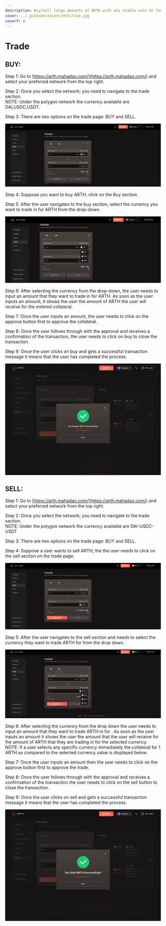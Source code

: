 ```yaml
---
description: Buy/sell large amounts of ARTH with any stable coin at the lowest slippage.
cover: ../.gitbook/assets/Untitled.jpg
coverY: 0
---
```


# Trade

## BUY:&#x20;

Step 1: Go to [https://arth.mahadao.com/](https://arth.mahadao.com/) and select your preferred network from the top right.

Step 2: Once you select the network; you need to navigate to the trade section. \
NOTE: Under the polygon network the currency available are DAI,USDC,USDT.

Step 3: There are two options on the trade page: BUY and SELL.

![The trade page has two sections: buy and sell.](<../.gitbook/assets/trade main .jpg>)



Step 4: Suppose you want to buy ARTH; click on the Buy section.&#x20;

Step 5: After the user navigates to the buy section, select the currency you want to trade in for ARTH from the drop-down.&#x20;

![The user needs to select the currency that they want to trade in from the drop-down.](<../.gitbook/assets/trade main 2 .jpg>)



Step 6: After selecting the currency from the drop-down, the user needs to input an amount that they want to trade in for ARTH. As soon as the user inputs an amount, it shows the user the amount of ARTH the user will receive for the entered collateral.

Step 7: Once the user inputs an amount, the user needs to click on the approve button first to approve the collateral.&#x20;

Step 8: Once the user follows through with the approval and receives a confirmation of the transaction, the user needs to click on buy to close the transaction.&#x20;

Step 9: Once the user clicks on buy and gets a successful transaction message it means that the user has completed the process.&#x20;

![Confirmation that the user has successfully completed the process of buying ARTH.](<../.gitbook/assets/3 (1).jpg>)

## SELL:

Step 1: Go to [https://arth.mahadao.com/](https://arth.mahadao.com/) and select your preferred network from the top right.

Step 2: Once you select the network; you need to navigate to the trade section. \
NOTE: Under the polygon network the currency available are DAI-USDC-USDT

Step 3: There are two options on the trade page: BUY and SELL.

Step 4: Suppose a user wants to sell ARTH; the the user needs to click on the sell section on the trade page.&#x20;

![The trade page has two sections: buy and sell.](<../.gitbook/assets/tp 1.jpg>)



Step 5:  After the user navigates to the sell section and needs to select the currency they want to trade  ARTH for from the drop down.&#x20;

![The user needs to select the currency that they want to trade in ARTH for from the drop down.](../.gitbook/assets/tp2.jpg)



Step 6: After selecting the currency from the drop down the user needs to input an amount that they want to trade ARTH in for . As soon as the user inputs an amount it shows the user the amount that the user will receive for the amount of ARTH that they are trading in for the selected currency. \
NOTE: If a user selects any specific currency immediately the collateral for 1 ARTH as compared to the selected currency value is displayed below. &#x20;

Step 7: Once the user inputs an amount then the user needs to click on the approve button first to approve the trade.&#x20;

Step 8: Once the user follows through with the approval and receives a confirmation of the transaction the user needs to click on the sell button to close the transaction.&#x20;

Step 9: Once the user clicks on sell and gets a successful transaction message it means that the user has completed the process.&#x20;

![Confirmation that the user has successfully completed the process of selling ARTH.](../.gitbook/assets/6.jpg)



